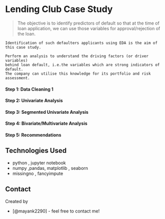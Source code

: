 # Lending Club Case Study
> The objective is to identify predictors of default so that at the time of loan application, we can use those variables for approval/rejection of the loan.

```
Identification of such defaulters applicants using EDA is the aim of this case study.   

Perform an analysis to understand the driving factors (or driver variables)
behind loan default, i.e.the variables which are strong indicators of default.  
The company can utilise this knowledge for its portfolio and risk assessment.

```
#### Step 1: Data Cleaning 1  
#### Step 2: Univariate Analysis
#### Step 3: Segmented Univariate Analysis
#### Step 4: Bivariate/Multivariate Analysis
#### Step 5: Recommendations

## Technologies Used
- python , jupyter notebook
- numpy ,pandas, matplotlib , seaborn
- missingno , fancyimpute

<!-- As the libraries versions keep on changing, it is recommended to mention the version of library used in this project -->


## Contact
Created by
- [@mayank2290] - feel free to contact me!


<!-- Optional -->
<!-- ## License -->
<!-- This project is open source and available under the [... License](). -->

<!-- You don't have to include all sections - just the one's relevant to your project -->
